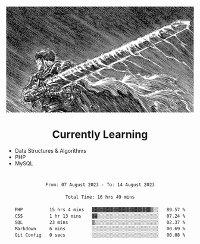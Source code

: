<!-- Profile image -->
<p align="center">
 <img src="assets/bpD2ohb.png" width="1080px">
</p>
<!-- Profile image end -->

<!-- Currently learning -->
<h1 align="center">Currently Learning </h1>

* Data Structures & Algorithms
* PHP
* MySQL 
#
<!-- Currently learning end -->

<div align="center">
<!--START_SECTION:waka-->

```txt
From: 07 August 2023 - To: 14 August 2023

Total Time: 16 hrs 49 mins

PHP          15 hrs 4 mins   ▓▓▓▓▓▓▓▓▓▓▓▓▓▓▓▓▓▓▓▓▓▓▒░░   89.57 %
CSS          1 hr 13 mins    ▓▓░░░░░░░░░░░░░░░░░░░░░░░   07.24 %
SQL          23 mins         ▒░░░░░░░░░░░░░░░░░░░░░░░░   02.37 %
Markdown     6 mins          ░░░░░░░░░░░░░░░░░░░░░░░░░   00.69 %
Git Config   0 secs          ░░░░░░░░░░░░░░░░░░░░░░░░░   00.08 %
```

<!--END_SECTION:waka-->
</div>
